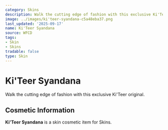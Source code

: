 ```yaml
---
category: Skins
description: Walk the cutting edge of fashion with this exclusive Ki'Teer original.
image: ../images/ki'teer-syandana-c5a48eba37.png
last_updated: '2025-09-17'
name: Ki'Teer Syandana
source: WFCD
tags:
- Skin
- Skins
tradable: false
type: Skin
---
```


# Ki'Teer Syandana

Walk the cutting edge of fashion with this exclusive Ki'Teer original.

## Cosmetic Information

**Ki'Teer Syandana** is a skin cosmetic item for Skins.

